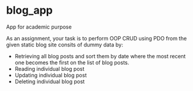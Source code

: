 # blog_app
App for academic purpose

As an assignment, your task is to perform OOP CRUD using PDO from the given static blog site consits of dummy data by: 

  - Retrieving all blog posts and sort them by date where the most recent one becomes the first on the list of blog posts.
  - Reading individual blog post
  - Updating individual blog post
  - Deleting individual blog post
